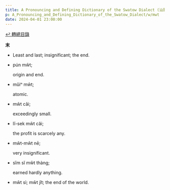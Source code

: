 ```yaml
---
title: A Pronouncing and Defining Dictionary of the Swatow Dialect (汕頭方言音義字典) / mwt
p: A_Pronouncing_and_Defining_Dictionary_of_the_Swatow_Dialect/w/mwt
date: 2024-04-01 23:00:00
---
```


[↩️ 轉總目錄](/A_Pronouncing_and_Defining_Dictionary_of_the_Swatow_Dialect)


**末**
- Least and last; insignificant; the end.

- pún mŵt;

  origin and end.

- mûiⁿ mŵt;

  atomic.

- mŵt căi;

  exceedingly small.

- lĭ-sek mŵt căi;

  the profit is scarcely any.

- mŵt-mŵt nē;

  very insignificant.

- sĭm sĭ mŵt thàng;

  earned hardly anything.

- mŵt sì; mŵt jît; the end of the world.